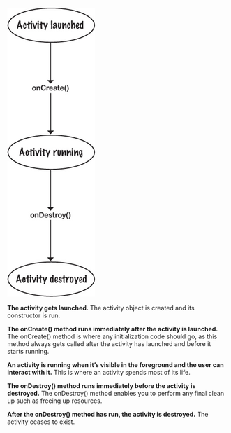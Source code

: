 ![](.guides/img/5.png)

**The activity gets launched.**
The activity object is created and its constructor is run.

**The onCreate() method runs immediately after the activity is launched.**
The onCreate() method is where any initialization code should go, as this method always gets called after the activity has launched and before it starts running.

**An activity is running when it’s visible in the foreground and the user can interact with it.**
This is where an activity spends most of its life.

**The onDestroy() method runs immediately before the activity is destroyed.**
The onDestroy() method enables you to perform any final clean up such as freeing up resources.

**After the onDestroy() method has run, the activity is destroyed.**
The activity ceases to exist.


